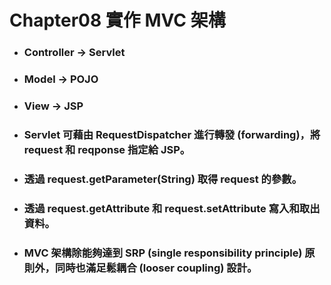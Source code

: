 Chapter08 實作 MVC 架構
=====
* ### Controller -> Servlet
* ### Model -> POJO
* ### View -> JSP
* ### Servlet 可藉由 RequestDispatcher 進行轉發 (forwarding)，將 request 和 reqponse 指定給 JSP。
* ### 透過 request.getParameter(String) 取得 request 的參數。
* ### 透過 request.getAttribute 和 request.setAttribute 寫入和取出資料。
* ### MVC 架構除能夠達到 SRP (single responsibility principle) 原則外，同時也滿足鬆耦合 (looser coupling) 設計。
<br />
